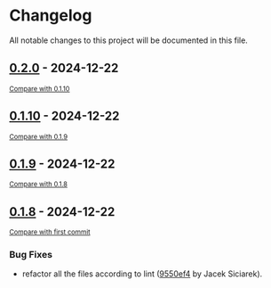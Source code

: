 # Changelog

All notable changes to this project will be documented in this file.

<!-- insertion marker -->
## [0.2.0](https://github.com/siciarek/lgca/releases/tag/0.2.0) - 2024-12-22

<small>[Compare with 0.1.10](https://github.com/siciarek/lgca/compare/0.1.10...0.2.0)</small>

## [0.1.10](https://github.com/siciarek/lgca/releases/tag/0.1.10) - 2024-12-22

<small>[Compare with 0.1.9](https://github.com/siciarek/lgca/compare/0.1.9...0.1.10)</small>

## [0.1.9](https://github.com/siciarek/lgca/releases/tag/0.1.9) - 2024-12-22

<small>[Compare with 0.1.8](https://github.com/siciarek/lgca/compare/0.1.8...0.1.9)</small>

## [0.1.8](https://github.com/siciarek/lgca/releases/tag/0.1.8) - 2024-12-22

<small>[Compare with first commit](https://github.com/siciarek/lgca/compare/dc97d553495089fbe14ea836e2008177ec851658...0.1.8)</small>

### Bug Fixes

- refactor all the files according to lint ([9550ef4](https://github.com/siciarek/lgca/commit/9550ef412cf72099f2943b2142863f19d22562a3) by Jacek Siciarek).
